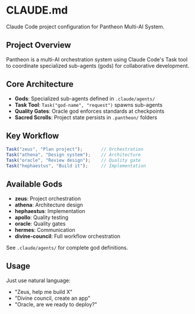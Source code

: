 # CLAUDE.md

Claude Code project configuration for Pantheon Multi-AI System.

## Project Overview
Pantheon is a multi-AI orchestration system using Claude Code's Task tool to coordinate specialized sub-agents (gods) for collaborative development.

## Core Architecture
- **Gods**: Specialized sub-agents defined in `.claude/agents/`
- **Task Tool**: `Task("god-name", "request")` spawns sub-agents
- **Quality Gates**: Oracle god enforces standards at checkpoints
- **Sacred Scrolls**: Project state persists in `.pantheon/` folders

## Key Workflow
```javascript
Task("zeus", "Plan project");       // Orchestration
Task("athena", "Design system");    // Architecture  
Task("oracle", "Review design");    // Quality gate
Task("hephaestus", "Build it");     // Implementation
```

## Available Gods
- **zeus**: Project orchestration
- **athena**: Architecture design
- **hephaestus**: Implementation
- **apollo**: Quality testing
- **oracle**: Quality gates
- **hermes**: Communication
- **divine-council**: Full workflow orchestration

See `.claude/agents/` for complete god definitions.

## Usage
Just use natural language:
- "Zeus, help me build X"
- "Divine council, create an app"
- "Oracle, are we ready to deploy?"

